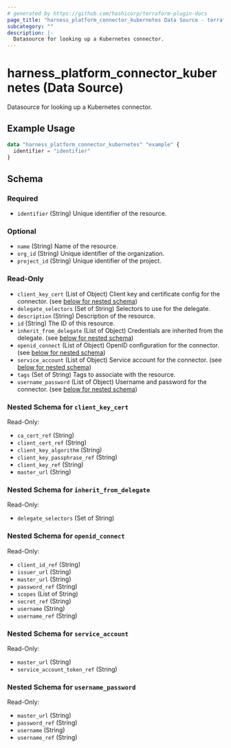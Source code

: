 ```yaml
---
# generated by https://github.com/hashicorp/terraform-plugin-docs
page_title: "harness_platform_connector_kubernetes Data Source - terraform-provider-harness"
subcategory: ""
description: |-
  Datasource for looking up a Kubernetes connector.
---
```


# harness_platform_connector_kubernetes (Data Source)

Datasource for looking up a Kubernetes connector.

## Example Usage

```terraform
data "harness_platform_connector_kubernetes" "example" {
  identifier = "identifier"
}
```

<!-- schema generated by tfplugindocs -->
## Schema

### Required

- `identifier` (String) Unique identifier of the resource.

### Optional

- `name` (String) Name of the resource.
- `org_id` (String) Unique identifier of the organization.
- `project_id` (String) Unique identifier of the project.

### Read-Only

- `client_key_cert` (List of Object) Client key and certificate config for the connector. (see [below for nested schema](#nestedatt--client_key_cert))
- `delegate_selectors` (Set of String) Selectors to use for the delegate.
- `description` (String) Description of the resource.
- `id` (String) The ID of this resource.
- `inherit_from_delegate` (List of Object) Credentials are inherited from the delegate. (see [below for nested schema](#nestedatt--inherit_from_delegate))
- `openid_connect` (List of Object) OpenID configuration for the connector. (see [below for nested schema](#nestedatt--openid_connect))
- `service_account` (List of Object) Service account for the connector. (see [below for nested schema](#nestedatt--service_account))
- `tags` (Set of String) Tags to associate with the resource.
- `username_password` (List of Object) Username and password for the connector. (see [below for nested schema](#nestedatt--username_password))

<a id="nestedatt--client_key_cert"></a>
### Nested Schema for `client_key_cert`

Read-Only:

- `ca_cert_ref` (String)
- `client_cert_ref` (String)
- `client_key_algorithm` (String)
- `client_key_passphrase_ref` (String)
- `client_key_ref` (String)
- `master_url` (String)


<a id="nestedatt--inherit_from_delegate"></a>
### Nested Schema for `inherit_from_delegate`

Read-Only:

- `delegate_selectors` (Set of String)


<a id="nestedatt--openid_connect"></a>
### Nested Schema for `openid_connect`

Read-Only:

- `client_id_ref` (String)
- `issuer_url` (String)
- `master_url` (String)
- `password_ref` (String)
- `scopes` (List of String)
- `secret_ref` (String)
- `username` (String)
- `username_ref` (String)


<a id="nestedatt--service_account"></a>
### Nested Schema for `service_account`

Read-Only:

- `master_url` (String)
- `service_account_token_ref` (String)


<a id="nestedatt--username_password"></a>
### Nested Schema for `username_password`

Read-Only:

- `master_url` (String)
- `password_ref` (String)
- `username` (String)
- `username_ref` (String)
